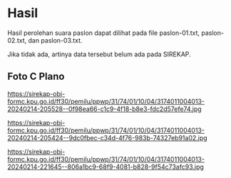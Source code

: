 # Hasil

Hasil perolehan suara paslon dapat dilihat pada file paslon-01.txt, paslon-02.txt, dan paslon-03.txt.

Jika tidak ada, artinya data tersebut belum ada pada SIREKAP.

## Foto C Plano

https://sirekap-obj-formc.kpu.go.id/ff30/pemilu/ppwp/31/74/01/10/04/3174011004013-20240214-205528--0f98ea66-c1c9-4f18-b8e3-fdc2d57efe74.jpg

https://sirekap-obj-formc.kpu.go.id/ff30/pemilu/ppwp/31/74/01/10/04/3174011004013-20240214-205424--9dc0fbec-c34d-4f76-983b-74327eb91a02.jpg

https://sirekap-obj-formc.kpu.go.id/ff30/pemilu/ppwp/31/74/01/10/04/3174011004013-20240214-221645--806a1bc9-68f9-4081-b828-9f54c73afc93.jpg
